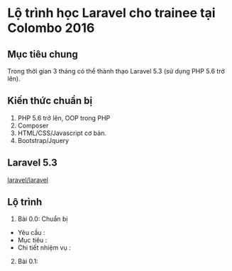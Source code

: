 # Lộ trình học Laravel cho trainee tại Colombo 2016

## Mục tiêu chung
  
  Trong thời gian 3 tháng có thể thành thạo Laravel 5.3 (sử dụng PHP 5.6 trở lên).
  
## Kiến thức chuẩn bị

1. PHP 5.6 trở lên, OOP trong PHP
2. Composer
3. HTML/CSS/Javascript cơ bản.
4. Bootstrap/Jquery

## Laravel 5.3

  [laravel/laravel](https://github.com/laravel/laravel)
  
## Lộ trình

1. Bài 0.0: Chuẩn bị
  - Yêu cầu : 
  - Mục tiêu : 
  - Chi tiết nhiệm vụ : 
  
2. Bài 0.1:  
